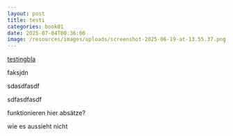 ```yaml
---
layout: post
title: testi
categories: book01
date: 2025-07-04T00:36:00
image: /resources/images/uploads/screenshot-2025-06-19-at-13.55.37.png
---
```

[testingbla](https://sefiroth.netlify.app/resources/uploads/sefiroth_mosheh_cordovero_1591.pdf)

faksjdn

sdasdfasdf

sdfasdfasdf

funktionieren hier absätze?

wie es aussieht nicht
